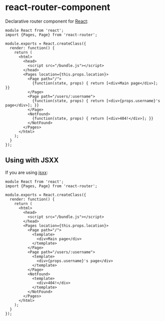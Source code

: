 # react-router-component

Declarative router component for [React][react]:

    module React from 'react';
    import {Pages, Page} from 'react-router';

    module.exports = React.createClass({
      render: function() {
        return (
          <html>
            <head>
              <script src="/bundle.js"></script>
            </head>
            <Pages location={this.props.location}>
              <Page path="/">
                {function(state, props) { return [<div>Main page</div>]; }}
              </Page>
              <Page path="/users/:username">
                {function(state, props) { return [<div>{props.username}'s page</div>]; }}
              </Page>
              <NotFound>
                {function(state, props) { return [<div>404!</div>]; }}
              </NotFound>
            </Pages>
          </html>
        );
      }
    });

## Using with JSXX

If you are using [jsxx][jsxx]:

    module React from 'react';
    import {Pages, Page} from 'react-router';

    module.exports = React.createClass({
      render: function() {
        return (
          <html>
            <head>
              <script src="/bundle.js"></script>
            </head>
            <Pages location={this.props.location}>
              <Page path="/">
                <template>
                  <div>Main page</div>
                </template>
              </Page>
              <Page path="/users/:username">
                <template>
                  <div>{props.username}'s page</div>
                </template>
              </Page>
              <NotFound>
                <template>
                  <div>404!</div>
                </template>
              </NotFound>
            </Pages>
          </html>
        );
      }
    });

[react]: https://facebook.github.io/react
[jsxx]: https://github.com/andreypopp/jsxx
